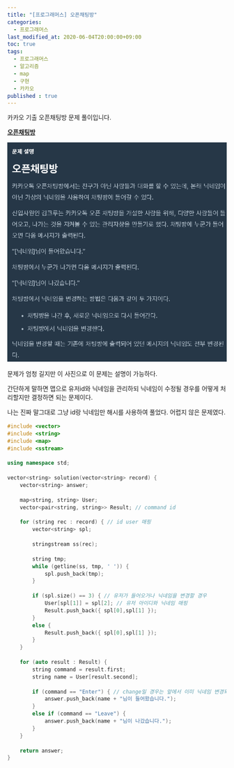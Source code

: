 ```yaml
---
title: "[프로그래머스] 오픈채팅방"
categories: 
  - 프로그래머스
last_modified_at: 2020-06-04T20:00:00+09:00
toc: true
tags: 
  - 프로그래머스
  - 알고리즘
  - map
  - 구현
  - 카카오
published : true
---
```


카카오 기출 오픈채팅방 문제 풀이입니다. 

**[오픈채팅방](https://programmers.co.kr/learn/courses/30/lessons/42888)**

![문제 설명](/assets/images/프로그래머스/오픈채팅방.png)

문제가 엄청 길지만 이 사진으로 이 문제는 설명이 가능하다. 

간단하게 말하면 맵으로 유저id와 닉네임을 관리하되 닉네임이 수정될 경우를 어떻게 처리할지만 결정하면 되는 문제이다. 

나는 진짜 말그대로 그냥 id랑 닉네임만 해시를 사용하여 풀었다. 어렵지 않은 문제였다. 

```cpp
#include <vector>
#include <string>
#include <map>
#include <sstream>

using namespace std;

vector<string> solution(vector<string> record) {
	vector<string> answer;

	map<string, string> User;
	vector<pair<string, string>> Result; // command id

	for (string rec : record) { // id user 매핑
		vector<string> spl;

		stringstream ss(rec);

		string tmp;
		while (getline(ss, tmp, ' ')) {
			spl.push_back(tmp);
		}

		if (spl.size() == 3) { // 유저가 들어오거나 닉네임을 변경할 경우 
			User[spl[1]] = spl[2]; // 유저 아이디와 닉네임 매핑
			Result.push_back({ spl[0],spl[1] });
		}
		else {
			Result.push_back({ spl[0],spl[1] });
		}
	}

	for (auto result : Result) {
		string command = result.first;
		string name = User[result.second];

		if (command == "Enter") { // change일 경우는 앞에서 이미 닉네임 변경되고 끝이라서 그 뒤로 따로 변경할 건 없다. 
			answer.push_back(name + "님이 들어왔습니다.");
		}
		else if (command == "Leave") {
			answer.push_back(name + "님이 나갔습니다.");
		}
	}

	return answer;
}

```

